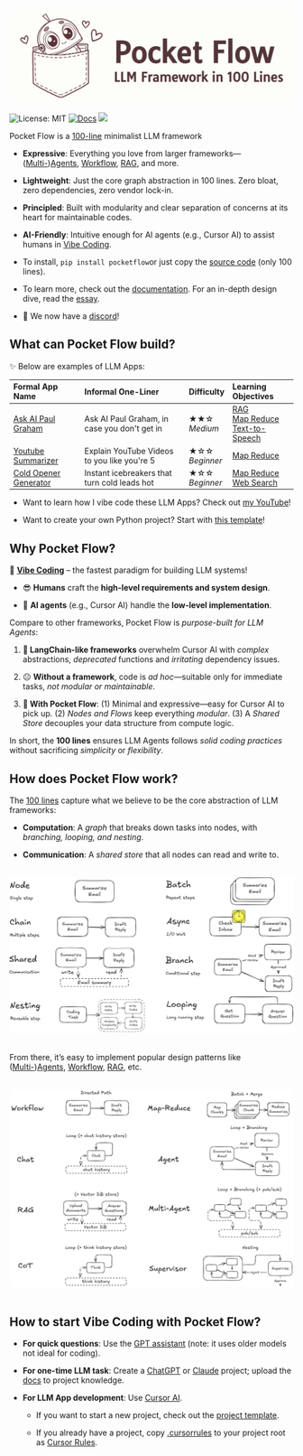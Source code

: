 
<div align="center">
  <img src="./assets/title.png" width="600"/>
</div>


![License: MIT](https://img.shields.io/badge/License-MIT-yellow.svg)
[![Docs](https://img.shields.io/badge/docs-latest-blue)](https://the-pocket.github.io/PocketFlow/)
 <a href="https://discord.gg/hUHHE9Sa6T">
    <img src="https://img.shields.io/discord/1346833819172601907?logo=discord&style=flat">
</a>

Pocket Flow is a [100-line](pocketflow/__init__.py) minimalist LLM framework

- **Expressive**: Everything you love from larger frameworks—([Multi-](https://the-pocket.github.io/PocketFlow/design_pattern/multi_agent.html))[Agents](https://the-pocket.github.io/PocketFlow/design_pattern/agent.html), [Workflow](https://the-pocket.github.io/PocketFlow/design_pattern/workflow.html), [RAG](https://the-pocket.github.io/PocketFlow/design_pattern/rag.html), and more.
  
- **Lightweight**: Just the core graph abstraction in 100 lines. Zero bloat, zero dependencies, zero vendor lock-in.
  
- **Principled**: Built with modularity and clear separation of concerns at its heart for maintainable codes.

- **AI-Friendly**: Intuitive enough for AI agents (e.g., Cursor AI) to assist humans in [Vibe Coding](https://x.com/karpathy/status/1886192184808149383).
  
- To install, ```pip install pocketflow```or just copy the [source code](pocketflow/__init__.py) (only 100 lines).
  
- To learn more, check out the [documentation](https://the-pocket.github.io/PocketFlow/). For an in-depth design dive, read the [essay](https://github.com/The-Pocket/.github/blob/main/profile/pocketflow.md).
  
- 🎉 We now have a [discord](https://discord.gg/hUHHE9Sa6T)!


## What can Pocket Flow build?

✨ Below are examples of LLM Apps:

<div align="center">
  
| Formal App Name  | Informal One-Liner |Difficulty    |  Learning Objectives  |
| :------------- | :-------------  | :------------- | :--------------------- |
| [Ask AI Paul Graham](https://github.com/The-Pocket/Tutorial-YC-Partner)  | Ask AI Paul Graham, in case you don't get in | ★★☆ <br> *Medium*   | [RAG](https://the-pocket.github.io/PocketFlow/design_pattern/rag.html) <br> [Map Reduce](https://the-pocket.github.io/PocketFlow/design_pattern/mapreduce.html) <br> [Text-to-Speech](https://the-pocket.github.io/PocketFlow/utility_function/text_to_speech.html) |
| [Youtube Summarizer](https://github.com/The-Pocket/Tutorial-Youtube-Made-Simple)  | Explain YouTube Videos to you like you're 5 | ★☆☆ <br> *Beginner*   | [Map Reduce](https://the-pocket.github.io/PocketFlow/design_pattern/mapreduce.html) | 
| [Cold Opener Generator](https://github.com/The-Pocket/Tutorial-Cold-Email-Personalization)  | Instant icebreakers that turn cold leads hot | ★☆☆ <br> *Beginner*   | [Map Reduce](https://the-pocket.github.io/PocketFlow/design_pattern/mapreduce.html) <br> [Web Search](https://the-pocket.github.io/PocketFlow/utility_function/websearch.html) | 

</div>

- Want to learn how I vibe code these LLM Apps? Check out [my YouTube](https://www.youtube.com/@ZacharyLLM?sub_confirmation=1)!
  
- Want to create your own Python project? Start with  [this template](https://github.com/The-Pocket/PocketFlow-Template-Python)!

## Why Pocket Flow?

🚀 **[Vibe Coding](https://x.com/karpathy/status/1886192184808149383)** – the fastest paradigm for building LLM systems!

- 😎 **Humans** craft the **high-level requirements and system design**.
  
- 🤖 **AI agents** (e.g., Cursor AI) handle the **low-level implementation**.

Compare to other frameworks, Pocket Flow is <i>purpose-built for LLM Agents</i>:

1. **🫠 LangChain-like frameworks** overwhelm Cursor AI with *complex* abstractions, *deprecated* functions and *irritating* dependency issues.
   
3. 😐  **Without a framework**, code is *ad hoc*—suitable only for immediate tasks, *not modular or maintainable*.
   
5. **🥰 With Pocket Flow**: (1) Minimal and expressive—easy for Cursor AI to pick up. (2) *Nodes and Flows* keep everything *modular*. (3) A *Shared Store* decouples your data structure from compute logic.

In short, the **100 lines** ensures LLM Agents follows *solid coding practices* without sacrificing *simplicity* or *flexibility*. 




## How does Pocket Flow work?

The [100 lines](pocketflow/__init__.py) capture what we believe to be the core abstraction of LLM frameworks:

 - **Computation**: A *graph* that breaks down tasks into nodes, with *branching, looping,  and nesting*.

 - **Communication**: A *shared store* that all nodes can read and write to.

<br>
<div align="center">
  <img src="./assets/abstraction.png" width="600"/>
</div>
<br>

From there, it’s easy to implement popular design patterns like ([Multi-](https://the-pocket.github.io/PocketFlow/design_pattern/multi_agent.html))[Agents](https://the-pocket.github.io/PocketFlow/design_pattern/agent.html), [Workflow](https://the-pocket.github.io/PocketFlow/design_pattern/workflow.html), [RAG](https://the-pocket.github.io/PocketFlow/design_pattern/rag.html), etc.

<br>
<div align="center">
  <img src="./assets/design.png" width="600"/>
</div>
<br>


## How to start Vibe Coding with Pocket Flow?

    
- **For quick questions**: Use  the [GPT assistant](https://chatgpt.com/g/g-677464af36588191b9eba4901946557b-pocket-flow-assistant) (note: it uses older models not ideal for coding).
  
- **For one-time LLM task**:  Create a [ChatGPT](https://help.openai.com/en/articles/10169521-using-projects-in-chatgpt) or [Claude](https://www.anthropic.com/news/projects) project; upload the [docs](docs) to project knowledge.
  
- **For LLM App development**: Use [Cursor AI](https://www.cursor.com/).
  
    - If you want to start a new project, check out the [project template](https://github.com/The-Pocket/PocketFlow-Template-Python).
      
    - If you already have a project, copy [.cursorrules](.cursorrules) to your project root as [Cursor Rules](https://docs.cursor.com/context/rules-for-ai).


